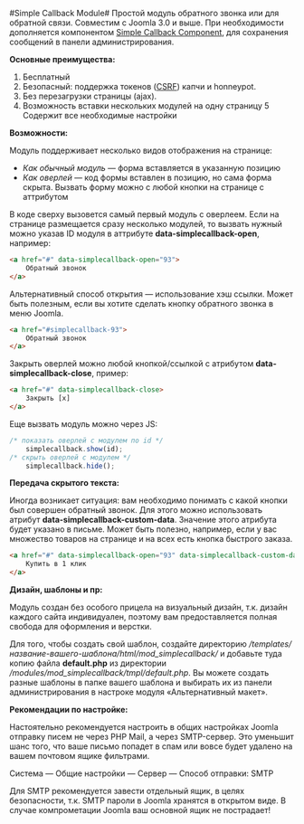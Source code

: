 #Simple Callback Module#
Простой модуль обратного звонка или для обратной связи. Совместим с Joomla 3.0 и выше.
При необходимости дополняется компонентом [Simple Callback Component](https://github.com/birdkiwi/com_simplecallback/releases/), для сохранения сообщений в панели администрирования.


**Основные преимущества:**

 1. Бесплатный
 2. Безопасный: поддержка токенов ([CSRF](https://docs.joomla.org/How_to_add_CSRF_anti-spoofing_to_forms)) капчи и honneypot.
 3. Без перезагрузки страницы (ajax).
 4. Возможность вставки нескольких модулей на одну страницу
 5 Содержит все необходимые настройки

**Возможности:**

Модуль поддерживает несколько видов отображения на странице:

 - *Как обычный модуль* —  форма вставляется в указанную позицию
 - *Как оверлей* — код формы вставлен в позицию, но сама форма скрыта. Вызвать
   форму можно с любой кнопки на странице с аттрибутом

В коде сверху вызовется самый первый модуль с оверлеем. Если на странице размещается сразу несколько модулей, то вызвать нужный можно указав ID модуля в аттрибуте **data-simplecallback-open**, например:

```html
<a href="#" data-simplecallback-open="93">
    Обратный звонок
</a>
```

Альтернативный способ открытия — использование хэш ссылки. Может быть полезным, если вы хотите сделать кнопку обратного звонка в меню Joomla.

```html
<a href="#simplecallback-93">
    Обратный звонок
</a>
```

Закрыть оверлей можно любой кнопкой/ссылкой с атрибутом **data-simplecallback-close**, пример:

```html
<a href="#" data-simplecallback-close>
    Закрыть [x]
</a>
```

Еще вызвать модуль можно через JS:

```javascript
/* показать оверлей с модулем по id */
    simplecallback.show(id); 
/* скрыть оверлей с модулем */
    simplecallback.hide(); 
```

**Передача скрытого текста:**

Иногда возникает ситуация: вам необходимо понимать с какой кнопки был совершен обратный звонок. Для этого можно использовать атрибут **data-simplecallback-custom-data**. Значение этого атрибута будет указано в письме. Может быть полезно, например, если у вас множество товаров на странице и на всех есть кнопка быстрого заказа.

```html
<a href="#" data-simplecallback-open="93" data-simplecallback-custom-data="Купить iPhone 6">
    Купить в 1 клик
</a>
```

**Дизайн, шаблоны и пр:**

Модуль создан без особого прицела на визуальный дизайн, т.к. дизайн каждого сайта индивидуален, поэтому вам предоставляется полная свобода для оформления и верстки. 

Для того, чтобы создать свой шаблон, создайте директорию _/templates/название-вашего-шаблона/html/mod_simplecallback/_ и добавьте туда копию файла **default.php** из директории _/modules/mod_simplecallback/tmpl/default.php_. Вы можете создать разные шаблоны в папке вашего шаблона и выбирать их из панели администрирования в настроке модуля «Альтернативный макет».

**Рекомендации по настройке:**

Настоятельно рекомендуется настроить в общих настройках Joomla отправку писем не через PHP Mail, а через SMTP-сервер. Это уменьшит шанс того, что ваше письмо попадет в спам или вовсе будет удалено на вашем почтовом ящике фильтрами.
  
Система — Общие настройки — Сервер — Способ отправки: SMTP

Для SMTP рекомендуется завести отдельный ящик, в целях безопасности, т.к. SMTP пароли в Joomla хранятся в открытом виде. В случае компрометации Joomla ваш основной ящик не пострадает!
